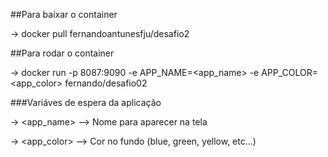 ##Para baixar o container

-> docker pull fernandoantunesfju/desafio2

##Para rodar o container

-> docker run -p 8087:9090 -e APP_NAME=<app_name> -e APP_COLOR=<app_color> fernando/desafio02

###Variáves de espera da aplicação

-> <app_name> --> Nome para aparecer na tela

-> <app_color> --> Cor no fundo (blue, green, yellow, etc...)
